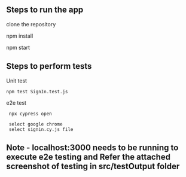 

## Steps to run the app

  clone the repository 

  npm install

  npm start

## Steps to perform tests
  
  Unit test
  
    npm test SignIn.test.js

  e2e test
  
     npx cypress open
     
     select google chrome
     select signin.cy.js file 
## Note - localhost:3000 needs to be running to execute e2e testing and Refer the attached screenshot of testing in src/testOutput folder 


